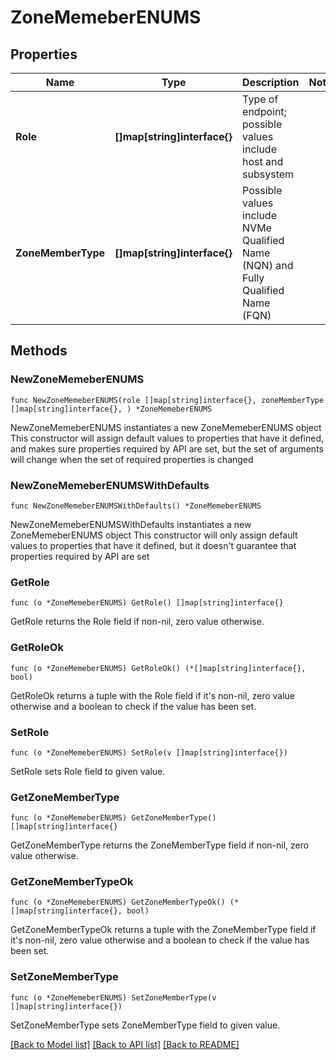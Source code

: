 # ZoneMemeberENUMS

## Properties

Name | Type | Description | Notes
------------ | ------------- | ------------- | -------------
**Role** | **[]map[string]interface{}** | Type of endpoint; possible values include host and subsystem | 
**ZoneMemberType** | **[]map[string]interface{}** | Possible values include NVMe Qualified Name (NQN) and Fully Qualified Name (FQN) | 

## Methods

### NewZoneMemeberENUMS

`func NewZoneMemeberENUMS(role []map[string]interface{}, zoneMemberType []map[string]interface{}, ) *ZoneMemeberENUMS`

NewZoneMemeberENUMS instantiates a new ZoneMemeberENUMS object
This constructor will assign default values to properties that have it defined,
and makes sure properties required by API are set, but the set of arguments
will change when the set of required properties is changed

### NewZoneMemeberENUMSWithDefaults

`func NewZoneMemeberENUMSWithDefaults() *ZoneMemeberENUMS`

NewZoneMemeberENUMSWithDefaults instantiates a new ZoneMemeberENUMS object
This constructor will only assign default values to properties that have it defined,
but it doesn't guarantee that properties required by API are set

### GetRole

`func (o *ZoneMemeberENUMS) GetRole() []map[string]interface{}`

GetRole returns the Role field if non-nil, zero value otherwise.

### GetRoleOk

`func (o *ZoneMemeberENUMS) GetRoleOk() (*[]map[string]interface{}, bool)`

GetRoleOk returns a tuple with the Role field if it's non-nil, zero value otherwise
and a boolean to check if the value has been set.

### SetRole

`func (o *ZoneMemeberENUMS) SetRole(v []map[string]interface{})`

SetRole sets Role field to given value.


### GetZoneMemberType

`func (o *ZoneMemeberENUMS) GetZoneMemberType() []map[string]interface{}`

GetZoneMemberType returns the ZoneMemberType field if non-nil, zero value otherwise.

### GetZoneMemberTypeOk

`func (o *ZoneMemeberENUMS) GetZoneMemberTypeOk() (*[]map[string]interface{}, bool)`

GetZoneMemberTypeOk returns a tuple with the ZoneMemberType field if it's non-nil, zero value otherwise
and a boolean to check if the value has been set.

### SetZoneMemberType

`func (o *ZoneMemeberENUMS) SetZoneMemberType(v []map[string]interface{})`

SetZoneMemberType sets ZoneMemberType field to given value.



[[Back to Model list]](../README.md#documentation-for-models) [[Back to API list]](../README.md#documentation-for-api-endpoints) [[Back to README]](../README.md)


